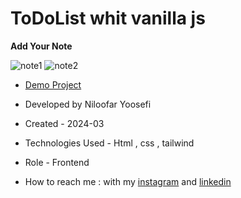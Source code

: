 # ToDoList whit vanilla js

**Add Your Note**

![note1](https://github.com/niloufar-yousefi/ToDoList/assets/156951582/6735c2b7-ab56-4ab5-b927-c45a0c0c8b82)
![note2](https://github.com/niloufar-yousefi/ToDoList/assets/156951582/110487b9-edb4-45a4-8a5a-5e25c27f06bc)

- [Demo Project](https://niloufar-yousefi.github.io/ToDoList/)

- Developed by Niloofar Yoosefi

- Created - 2024-03

- Technologies Used - Html , css , tailwind 


- Role - Frontend

- How to reach me : with my [instagram](https://github.com/niloufar-yousefi) and [linkedin](https://www.linkedin.com/in/niloofar-yoosefikhorram-242742143/)







